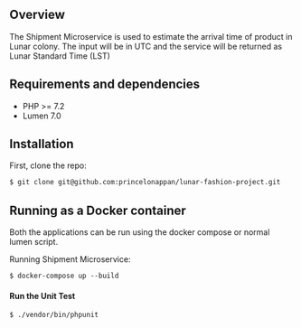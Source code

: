 ## Overview

The Shipment Microservice is used to estimate the arrival time of product in Lunar colony. The input will be in UTC and the service will be returned as Lunar Standard Time (LST)

## Requirements and dependencies

- PHP >= 7.2
- Lumen 7.0

## Installation

First, clone the repo:
```bash
$ git clone git@github.com:princelonappan/lunar-fashion-project.git
```
## Running as a Docker container

Both the applications can be run using the docker compose or normal lumen script. 

Running Shipment Microservice:

```
$ docker-compose up --build
```

#### Run the Unit Test

```
$ ./vendor/bin/phpunit
```
